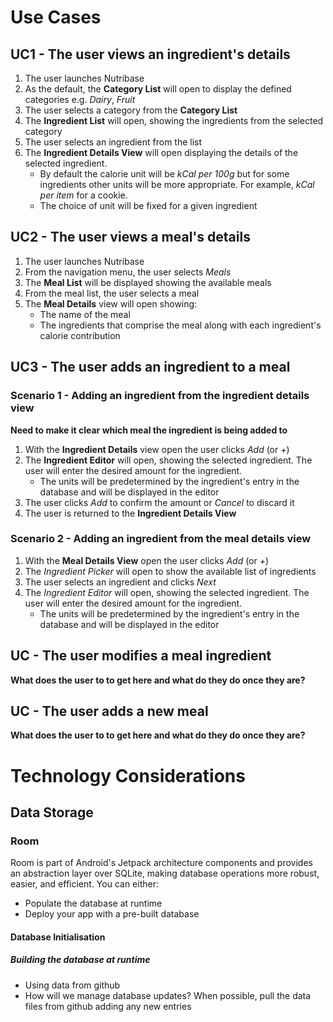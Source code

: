 # Use Cases
## UC1  - The user views an ingredient's details
1. The user launches Nutribase
2. As the default, the **Category List** will open to display the defined categories e.g. *Dairy*, *Fruit*
3. The user selects a category from the **Category List**
4. The **Ingredient List** will open, showing the ingredients from the selected category
5. The user selects an ingredient from the list
6. The **Ingredient Details View**  will open displaying the details of the selected ingredient.
   - By default the calorie unit will be *kCal per 100g* but for some ingredients other units will be more appropriate. For example, *kCal per item* for a cookie.
   - The choice of unit will be fixed for a given ingredient
## UC2 - The user views a meal's details
1. The user launches Nutribase
2. From the navigation menu, the user selects *Meals*
3. The **Meal List** will be displayed showing the available meals
4. From the meal list, the user selects a meal
5. The **Meal Details** view will open showing:
   - The name of the meal
   - The ingredients that comprise the meal along with each ingredient's calorie contribution
## UC3 - The user adds an ingredient to a meal
### Scenario 1 - Adding an ingredient from the ingredient details view
**Need to make it clear which meal the ingredient is being added to**
1. With the **Ingredient Details** view open the user clicks *Add* (or *+*)
2. The **Ingredient Editor** will open, showing the selected ingredient. The user will enter the desired amount for the ingredient.
   - The units will be predetermined by the ingredient's entry in the database and will be displayed in the editor 
3. The user clicks *Add* to confirm the amount or *Cancel* to discard it
4. The user is returned to the **Ingredient Details View**
### Scenario 2 - Adding an ingredient from the meal details view
1. With the **Meal Details View** open the user clicks *Add* (or *+*)
2. The *Ingredient Picker* will open to show the available list of ingredients
3. The user selects an ingredient and clicks *Next*
4. The *Ingredient Editor* will open, showing the selected ingredient. The user will enter the desired amount for the ingredient.
   - The units will be predetermined by the ingredient's entry in the database and will be displayed in the editor 
 
## UC - The user modifies a meal ingredient
**What does the user to to get here and what do they do once they are?**
## UC - The user adds a new meal
**What does the user to to get here and what do they do once they are?**
# Technology Considerations
## Data Storage
### Room
Room is part of Android's Jetpack architecture components and provides an abstraction layer over SQLite, making database operations more robust, easier, and efficient. You can either:
* Populate the database at runtime
* Deploy your app with a pre-built database
#### Database Initialisation
##### Building the database at runtime
* Using data from github
* How will we manage database updates? When possible, pull the data files from github adding any new entries
